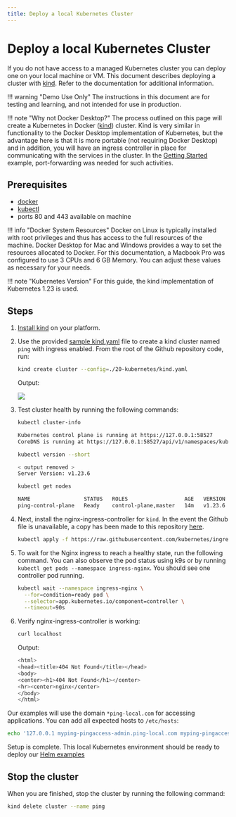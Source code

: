 ```yaml
---
title: Deploy a local Kubernetes Cluster
---
```

# Deploy a local Kubernetes Cluster

If you do not have access to a managed Kubernetes cluster you can deploy one on your local machine or VM.
This document describes deploying a cluster with [kind](https://kind.sigs.k8s.io/). Refer to the documentation for additional information.

!!! warning "Demo Use Only"
    The instructions in this document are for testing and learning, and not intended for use in production.

!!! note "Why not Docker Desktop?"
    The process outlined on this page will create a Kubernetes in Docker ([kind](https://kind.sigs.k8s.io/)) cluster.  Kind is very similar in functionality to the Docker Desktop implementation of Kubernetes, but the advantage here is that it is more portable (not requiring Docker Desktop) and in addition, you will have an ingress controller in place for communicating with the services in the cluster. In the [Getting Started](../get-started/getStartedExample.md) example, port-forwarding was needed for such activities.

## Prerequisites

* [docker](https://docs.docker.com/get-docker/)
* [kubectl](https://kubernetes.io/docs/tasks/tools/#kubectl)
* ports 80 and 443 available on machine

!!! info "Docker System Resources"
    Docker on Linux is typically installed with root privileges and thus has access to the full resources of the machine. Docker Desktop for Mac and Windows provides a way to set the resources allocated to Docker. For this documentation, a Macbook Pro was configured to use 3 CPUs and 6 GB Memory. You can adjust these values as necessary for your needs.

!!! note "Kubernetes Version"
    For this guide, the kind implementation of Kubernetes 1.23 is used.

## Steps

1. [Install kind](https://kind.sigs.k8s.io/docs/user/quick-start/#installation) on your platform.

1. Use the provided [sample kind.yaml](https://github.com/pingidentity/pingidentity-devops-getting-started/blob/master/20-kubernetes/kind.yaml) file to create a kind cluster named `ping` with ingress enabled.  From the root of the Github repository code, run:

    ```sh
    kind create cluster --config=./20-kubernetes/kind.yaml
    ```

    Output:

    <img src="/../images/kindDeployOutput.png"/>

1. Test cluster health by running the following commands:

    ```sh
    kubectl cluster-info

    Kubernetes control plane is running at https://127.0.0.1:58527
    CoreDNS is running at https://127.0.0.1:58527/api/v1/namespaces/kube-system/services/kube-dns:dns/proxy
    
    kubectl version --short
    
    < output removed >
    Server Version: v1.23.6

    kubectl get nodes

    NAME                 STATUS   ROLES                  AGE   VERSION
    ping-control-plane   Ready    control-plane,master   14m   v1.23.6
    ```

1. Next, install the nginx-ingress-controller for `kind`. In the event the Github file is unavailable, a copy has been made to this repository [here](https://github.com/pingidentity/pingidentity-devops-getting-started/blob/master/20-kubernetes/kind-nginx.yaml).

    ```sh
    kubectl apply -f https://raw.githubusercontent.com/kubernetes/ingress-nginx/main/deploy/static/provider/kind/1.23/deploy.yaml
    ```

1. To wait for the Nginx ingress to reach a healthy state, run the following command.  You can also observe the pod status using k9s or by running `kubectl get pods --namespace ingress-nginx`. You should see one controller pod running.

    ```sh
    kubectl wait --namespace ingress-nginx \
      --for=condition=ready pod \
      --selector=app.kubernetes.io/component=controller \
      --timeout=90s
    ```

1. Verify nginx-ingress-controller is working:

    ```sh
    curl localhost
    ```

    Output:
    ```sh
    <html>
    <head><title>404 Not Found</title></head>
    <body>
    <center><h1>404 Not Found</h1></center>
    <hr><center>nginx</center>
    </body>
    </html>
    ```

Our examples will use the domain `*ping-local.com` for accessing applications.  You can add all expected hosts to `/etc/hosts`:

```sh
echo '127.0.0.1 myping-pingaccess-admin.ping-local.com myping-pingaccess-engine.ping-local.com myping-pingauthorize.ping-local.com myping-pingauthorizepap.ping-local.com myping-pingdataconsole.ping-local.com myping-pingdelegator.ping-local.com myping-pingdirectory.ping-local.com myping-pingdatagovernance.ping-local.com myping-pingdatagovernancepap.ping-local.com myping-pingfederate-admin.ping-local.com myping-pingfederate-engine.ping-local.com' | sudo tee -a /etc/hosts > /dev/null
```

Setup is complete.  This local Kubernetes environment should be ready to deploy our [Helm examples](https://helm.pingidentity.com/examples)

## Stop the cluster

When you are finished, stop the cluster by running the following command:

```sh
kind delete cluster --name ping
```
